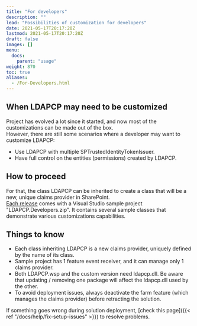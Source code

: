 ```yaml
---
title: "For developers"
description: ""
lead: "Possibilities of customization for developers"
date: 2021-05-17T20:17:20Z
lastmod: 2021-05-17T20:17:20Z
draft: false
images: []
menu: 
  docs:
    parent: "usage"
weight: 870
toc: true
aliases:
  - /For-Developers.html
---
```


## When LDAPCP may need to be customized

Project has evolved a lot since it started, and now most of the customizations can be made out of the box.  
However, there are still some scenarios where a developer may want to customize LDAPCP:

- Use LDAPCP with multiple SPTrustedIdentityTokenIssuer.
- Have full control on the entities (permissions) created by LDAPCP.

## How to proceed

For that, the class LDAPCP can be inherited to create a class that will be a new, unique claims provider in SharePoint.  
[Each release](https://github.com/Yvand/LDAPCP/releases) comes with a Visual Studio sample project "LDAPCP.Developers.zip". It contains several sample classes that demonstrate various customizations capabilities.

## Things to know

- Each class inheriting LDAPCP is a new claims provider, uniquely defined by the name of its class.
- Sample project has 1 feature event receiver, and it can manage only 1 claims provider.
- Both LDAPCP.wsp and the custom version need ldapcp.dll. Be aware that updating / removing one package will affect the ldapcp.dll used by the other.
- To avoid deployment issues, always deactivate the farm feature (which manages the claims provider) before retracting the solution.

If something goes wrong during solution deployment, [check this page]({{< ref "/docs/help/fix-setup-issues" >}}) to resolve problems.  
